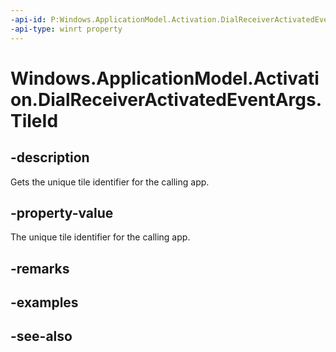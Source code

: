 ----api-id: P:Windows.ApplicationModel.Activation.DialReceiverActivatedEventArgs.TileId
-api-type: winrt property
---<!-- Property syntaxpublic string TileId { get; }--># Windows.ApplicationModel.Activation.DialReceiverActivatedEventArgs.TileId## -descriptionGets the unique tile identifier for the calling app.## -property-valueThe unique tile identifier for the calling app.## -remarks## -examples## -see-also